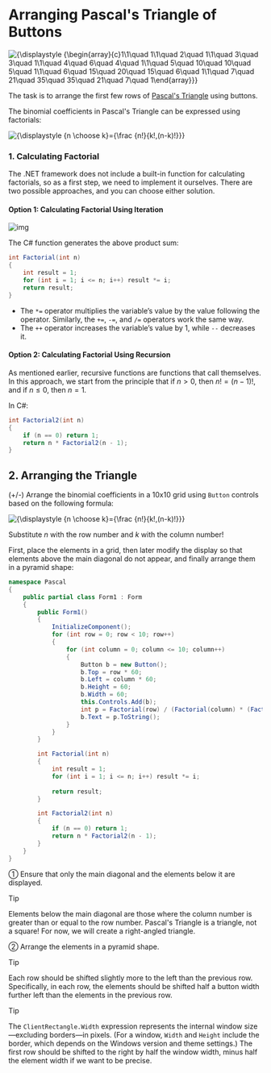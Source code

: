 # Arranging Pascal's Triangle of Buttons

![{\displaystyle {\begin{array}{c}1\\1\quad 1\\1\quad 2\quad 1\\1\quad 3\quad 3\quad 1\\1\quad 4\quad 6\quad 4\quad 1\\1\quad 5\quad 10\quad 10\quad 5\quad 1\\1\quad 6\quad 15\quad 20\quad 15\quad 6\quad 1\\1\quad 7\quad 21\quad 35\quad 35\quad 21\quad 7\quad 1\end{array}}}](https://wikimedia.org/api/rest_v1/media/math/render/svg/3a8beb14cd64d7451f9f9e4f965713d3e7e62cbb)



The task is to arrange the first few rows of [Pascal's Triangle](https://en.wikipedia.org/wiki/Pascal's_triangle) using buttons.

The binomial coefficients in Pascal's Triangle can be expressed using factorials:

![{\displaystyle {n \choose k}={\frac {n!}{k!,(n-k)!}}}](https://wikimedia.org/api/rest_v1/media/math/render/svg/c42a41f48e94296543f7f82ae26e19f69cc73ece)

### 1. Calculating Factorial

The .NET framework does not include a built-in function for calculating factorials, so as a first step, we need to implement it ourselves. There are two possible approaches, and you can choose either solution.

#### Option 1: Calculating Factorial Using Iteration

![img](https://wikimedia.org/api/rest_v1/media/math/render/svg/4234ee890533fa15c15af33b07648b46ef87f08a)

The C# function generates the above product sum:

```c#
int Factorial(int n)
{
    int result = 1;
    for (int i = 1; i <= n; i++) result *= i;
    return result;
}
```

- The `*=` operator multiplies the variable’s value by the value following the operator. Similarly, the `+=`, `-=`, and `/=` operators work the same way.
- The `++` operator increases the variable’s value by 1, while `--` decreases it.

#### Option 2: Calculating Factorial Using Recursion

As mentioned earlier, recursive functions are functions that call themselves. In this approach, we start from the principle that if $n>0$, then $n!=(n-1)!$, and if $n\leq0$, then $n=1$.

In C#:

```c#
int Factorial2(int n)
{ 
    if (n == 0) return 1;
    return n * Factorial2(n - 1);            
}
```

## 2. Arranging the Triangle

(+/-) Arrange the binomial coefficients in a 10x10 grid using `Button` controls based on the following formula:

![{\displaystyle {n \choose k}={\frac {n!}{k!,(n-k)!}}}](https://wikimedia.org/api/rest_v1/media/math/render/svg/c42a41f48e94296543f7f82ae26e19f69cc73ece)

Substitute *n* with the row number and *k* with the column number!

First, place the elements in a grid, then later modify the display so that elements above the main diagonal do not appear, and finally arrange them in a pyramid shape:

```c#
namespace Pascal
{
    public partial class Form1 : Form
    { 
        public Form1()
        {
            InitializeComponent();
            for (int row = 0; row < 10; row++)
            {
                for (int column = 0; column <= 10; column++)
                {
                    Button b = new Button();
                    b.Top = row * 60;
                    b.Left = column * 60;
                    b.Height = 60;
                    b.Width = 60;
                    this.Controls.Add(b);
                    int p = Factorial(row) / (Factorial(column) * (Factorial(row - column)));
                    b.Text = p.ToString();
                }
            }
        }

        int Factorial(int n)
        {
            int result = 1;
            for (int i = 1; i <= n; i++) result *= i; 
                       
            return result;
        }

        int Factorial2(int n)
        { 
            if (n == 0) return 1;
            return n * Factorial2(n - 1);            
        }
    }
} 
```

① Ensure that only the main diagonal and the elements below it are displayed.

> [!TIP] 
>
> Elements below the main diagonal are those where the column number is greater than or equal to the row number. Pascal's Triangle is a triangle, not a square! For now, we will create a right-angled triangle.

② Arrange the elements in a pyramid shape.

> [!TIP] 
>
> Each row should be shifted slightly more to the left than the previous row. Specifically, in each row, the elements should be shifted half a button width further left than the elements in the previous row.

> [!TIP] 
>
> The `ClientRectangle.Width` expression represents the internal window size—excluding borders—in pixels. (For a window, `Width` and `Height` include the border, which depends on the Windows version and theme settings.) The first row should be shifted to the right by half the window width, minus half the element width if we want to be precise.